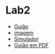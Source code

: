 # Lab2

* [Guião](https://moodle.isep.ipp.pt/pluginfile.php/120667/mod_assign/introattachment/0/Gui%C3%A3o?forcedownload=1)
* [imagem](./grid.tiff)
* [Simulador](./dash.sh)
* [Guião em PDF](./intmu_Lab2.pdf)
